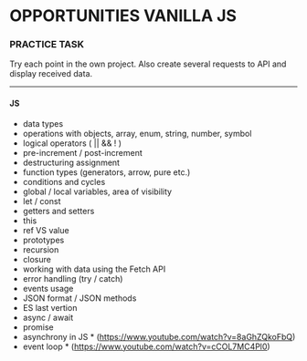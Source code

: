# OPPORTUNITIES VANILLA JS

### PRACTICE TASK

Try each point in the own project. Also create several requests to API and display received data.

---

#### JS

- data types
- operations with objects, array, enum, string, number, symbol
- logical operators ( || && ! )
- pre-increment / post-increment
- destructuring assignment
- function types (generators, arrow, pure etc.)
- conditions and cycles
- global / local variables, area of visibility
- let / const
- getters and setters
- this
- ref VS value
- prototypes
- recursion
- closure
- working with data using the Fetch API
- error handling (try / catch)
- events usage
- JSON format / JSON methods
- ES last vertion
- async / await
- promise
- asynchrony in JS \* (https://www.youtube.com/watch?v=8aGhZQkoFbQ)
- event loop \* (https://www.youtube.com/watch?v=cCOL7MC4Pl0)
